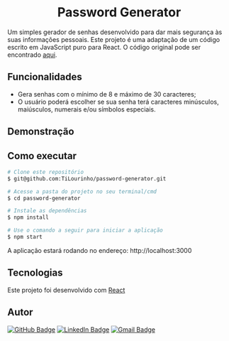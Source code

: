 <h1 align="center">Password Generator</h1>

Um simples gerador de senhas desenvolvido para dar mais segurança às suas informações pessoais. Este projeto é uma adaptação de um código escrito em JavaScript puro para React. O código original pode ser encontrado [aqui](https://www.codewithrandom.com/2022/08/15/password-generator-javascript-source-code-password-generator-html/).

## Funcionalidades

- Gera senhas com o mínimo de 8 e máximo de 30 caracteres;
- O usuário poderá escolher se sua senha terá caracteres minúsculos, maiúsculos, numerais e/ou símbolos especiais.

## Demonstração

## Como executar

```bash
# Clone este repositório
$ git@github.com:TiLourinho/password-generator.git

# Acesse a pasta do projeto no seu terminal/cmd
$ cd password-generator

# Instale as dependências
$ npm install

# Use o comando a seguir para iniciar a aplicação
$ npm start
```

A aplicação estará rodando no endereço: http://localhost:3000

## Tecnologias

Este projeto foi desenvolvido com [React](https://pt-br.reactjs.org/)

## Autor

[![GitHub Badge](https://img.shields.io/badge/github-black?style=for-the-badge&logo=github)](https://github.com/TiLourinho)
[![LinkedIn Badge](https://img.shields.io/badge/LinkedIn-0077B5?style=for-the-badge&logo=linkedin&logoColor=white)](https://www.linkedin.com/in/lourinho-tiago/)
[![Gmail Badge](https://img.shields.io/badge/-gmail-c14438?style=for-the-badge&logo=Gmail&logoColor=white&link=mailto:lourinho.tiago@gmail.com)](mailto:lourinho.tiago@gmail.com)
